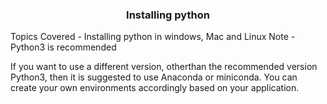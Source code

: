 <h3 align="center"> Installing python </h3>
Topics Covered - Installing python in windows, Mac and Linux
Note - Python3 is recommended


If you want to use a different version, otherthan the recommended version Python3, then it is suggested to use Anaconda or miniconda. You can create your own environments accordingly based on your application.
